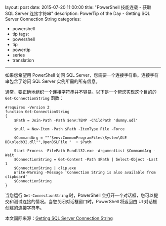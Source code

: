 ﻿layout: post
date: 2015-07-20 11:00:00
title: "PowerShell 技能连载 - 获取 SQL Server 连接字符串"
description: PowerTip of the Day - Getting SQL Server Connection String
categories:
- powershell
- tip
tags:
- powershell
- tip
- powertip
- series
- translation
---
如果您希望用 PowerShell 访问 SQL Server，您需要一个连接字符串。连接字符串包含了访问 SQL Server 实例所需的所有信息。

通常，要正确地组织一个连接字符串并不容易。以下是一个帮您实现这个目的的 `Get-ConnectionString` 函数：

    #requires -Version 2
    function Get-ConnectionString
    {
        $Path = Join-Path -Path $env:TEMP -ChildPath 'dummy.udl'
    
        $null = New-Item -Path $Path -ItemType File -Force
    
        $CommandArg = """$env:CommonProgramFiles\System\OLE DB\oledb32.dll"",OpenDSLFile "  + $Path
    
        Start-Process -FilePath Rundll32.exe -ArgumentList $CommandArg -Wait
        $ConnectionString = Get-Content -Path $Path | Select-Object -Last 1
        $ConnectionString | clip.exe
        Write-Warning -Message 'Connection String is also available from clipboard'
        $ConnectionString
    }
    

当您运行 `Get-ConnectionString` 时，PowerShell 会打开一个对话框，您可以提交和测试连接的情况。当您关闭对话框窗口时，PowerShell 将返回由 UI 对话框创建的连接字符串。

<!--more-->
本文国际来源：[Getting SQL Server Connection String](http://powershell.com/cs/blogs/tips/archive/2015/07/20/getting-sql-server-connection-string.aspx)
